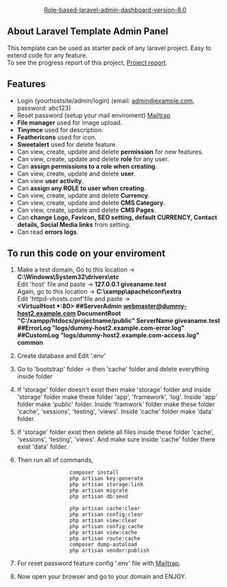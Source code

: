 <p align="center"><a href="https://docs.google.com/spreadsheets/d/10W31p2Vcd0jOxa6pWxibEGVr1fPzakDS3ctT-EirAUc/edit?usp=sharing" target="_blank">Role-based-laravel-admin-dashboard-version-8.0</a></p>

## About Laravel Template Admin Panel

This template can be used as starter pack of any laravel project. Easy to extend code for any feature. <br>
To see the progress report of this project, [Project report](https://docs.google.com/spreadsheets/d/10W31p2Vcd0jOxa6pWxibEGVr1fPzakDS3ctT-EirAUc/edit?usp=sharing). 

## Features

- Login (yourhostsite/admin/login) (email: admin@example.com, password: abc123)
- Reset password (setup your mail enviroment) [Mailtrap](https://mailtrap.io/)
- <b>File manager</b> used for image upload.
- <b>Tinymce</b> used for description.
- <b>Feathericons</b> used for icon.
- <b>Sweetalert</b> used for delete feature.
- Can view, create, update and delete <b>permission</b> for new features.
- Can view, create, update and delete <b>role</b> for any user.
- Can <b>assign permissions to a role when creating</b>.
- Can view, create, update and delete <b>user</b>.
- Can view <b>user activity</b>.
- Can <b>assign any ROLE to user when creating</b>.
- Can view, create, update and delete <b>Currency</b>.
- Can view, create, update and delete <b>CMS Category</b>.
- Can view, create, update and delete <b>CMS Pages</b>.
- Can <b>change Logo, Favicon, SEO setting, default CURRENCY, Contact details, Social Media links</b> from setting.
- Can read <b>errors logs</b>.


## To run this code on your enviroment

1. Make a test domain,
    Go to this location -> <b>C:\Windows\System32\drivers\etc </b> <br>
    Edit 'host' file and paste -> <b>127.0.0.1       giveaname.test </b> <br>
    Again, go to this location -> <b>C:\xampp\apache\conf\extra </b> <br>
    Edit 'httpd-vhosts.conf'file and paste ->  <br>
    <b>
    <VirtualHost *:80>
    ##ServerAdmin webmaster@dummy-host2.example.com
    DocumentRoot "C:/xampp/htdocs/projectname/public"
    ServerName giveaname.test
    ##ErrorLog "logs/dummy-host2.example.com-error.log"
    ##CustomLog "logs/dummy-host2.example.com-access.log" common
    </VirtualHost>
    </b> <br>
  
2. Create database and Edit '.env' <br>
3. Go to 'bootstrap' folder -> then 'cache' folder and delete everything inside folder
4. If 'storage' folder doesn't exist then make 'storage' folder and inside 'storage' folder make these folder 'app', 'framework', 'log'. Inside 'app' folder make 'public'
   folder. Inside 'framwork' folder make these folder 'cache', 'sessions', 'testing', 'views'. Inside 'cache' folder make 'data' folder.
5. If 'storage' folder exist then delete all files inside these folder 'cache', 'sessions', 'testing', 'views'. And make sure inside 'cache' folder there exist 'data' folder.
6. Then run all of commands, <br>

                        composer install
                        php artisan key:generate
                        php artisan storage:link
                        php artisan migrate
                        php artisan db:seed
                        
                        php artisan cache:clear
                        php artisan config:clear
                        php artisan view:clear
                        php artisan config:cache
                        php artisan view:cache
                        php artisan route:cache
                        composer dump-autoload
                        php artisan vendor:publish
                       
7. For reset password feature config '.env' file with [Mailtrap](https://mailtrap.io/).
8. Now open your browser and go to your domain and ENJOY.
    
    
